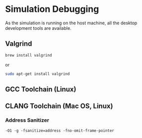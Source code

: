 # Simulation Debugging

As the simulation is running on the host machine, all the desktop development tools are available.

## Valgrind

<div class="host-code"></div>

```sh
brew install valgrind
```

or

<div class="host-code"></div>

```sh
sudo apt-get install valgrind
```

## GCC Toolchain (Linux)

## CLANG Toolchain (Mac OS, Linux)

### Address Sanitizer

<div class="host-code"></div>

```clang
-O1 -g -fsanitize=address -fno-omit-frame-pointer
```
